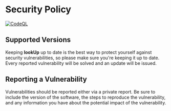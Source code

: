 # Security Policy

[![CodeQL](https://github.com/diantonioandrea/lookUp/actions/workflows/github-code-scanning/codeql/badge.svg)](https://github.com/diantonioandrea/lookUp/actions/workflows/github-code-scanning/codeql)

## Supported Versions

Keeping **lookUp** up to date is the best way to protect yourself against security vulnerabilities, so please make sure you're keeping it up to date.  
Every reported vulnerability will be solved and an update will be issued.

## Reporting a Vulnerability

Vulnerabilities should be reported either via a private report.
Be sure to include the version of the software, the steps to reproduce the vulnerability, and any information you have about the potential impact of the vulnerability.